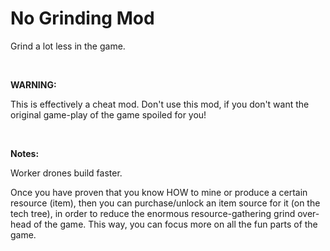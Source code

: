 # No Grinding Mod
Grind a lot less in the game.

<br>

**WARNING:**

This is effectively a cheat mod. Don't use this mod, if you don't want the original game-play of the game spoiled for you!

<br>

**Notes:**

Worker drones build faster.

Once you have proven that you know HOW to mine or produce a certain resource (item), then you can purchase/unlock an item source for it (on the tech tree), in order to reduce the enormous resource-gathering grind over-head of the game. This way, you can focus more on all the fun parts of the game.
